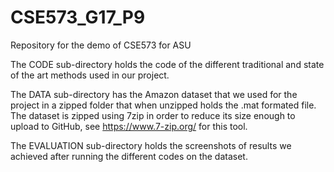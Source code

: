 # CSE573_G17_P9
Repository for the demo of CSE573 for ASU

The CODE sub-directory holds the code of the different traditional and state of the art methods used in our project.

The DATA sub-directory has the Amazon dataset that we used for the project in a zipped folder that when unzipped holds the .mat formated file. The dataset is zipped using 7zip in order to reduce its size enough to upload to GitHub, see https://www.7-zip.org/ for this tool.

The EVALUATION sub-directory holds the screenshots of results we achieved after running the different codes on the dataset.
